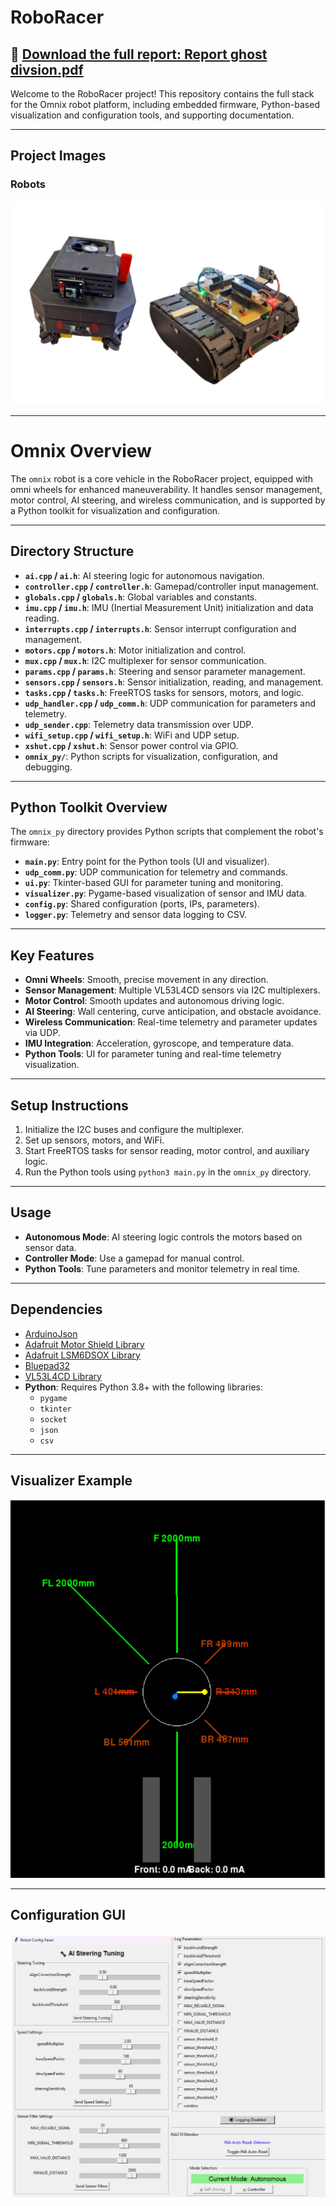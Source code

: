 # RoboRacer

## 📄 [Download the full report: Report ghost divsion.pdf](./Report%20ghost%20divsion.pdf)

Welcome to the RoboRacer project! This repository contains the full stack for the Omnix robot platform, including embedded firmware, Python-based visualization and configuration tools, and supporting documentation.

---

## Project Images

### Robots
![Robots](./pics/robots.png)

---

# Omnix Overview

The `omnix` robot is a core vehicle in the RoboRacer project, equipped with omni wheels for enhanced maneuverability. It handles sensor management, motor control, AI steering, and wireless communication, and is supported by a Python toolkit for visualization and configuration.

---

## Directory Structure

- **`ai.cpp` / `ai.h`**: AI steering logic for autonomous navigation.
- **`controller.cpp` / `controller.h`**: Gamepad/controller input management.
- **`globals.cpp` / `globals.h`**: Global variables and constants.
- **`imu.cpp` / `imu.h`**: IMU (Inertial Measurement Unit) initialization and data reading.
- **`interrupts.cpp` / `interrupts.h`**: Sensor interrupt configuration and management.
- **`motors.cpp` / `motors.h`**: Motor initialization and control.
- **`mux.cpp` / `mux.h`**: I2C multiplexer for sensor communication.
- **`params.cpp` / `params.h`**: Steering and sensor parameter management.
- **`sensors.cpp` / `sensors.h`**: Sensor initialization, reading, and management.
- **`tasks.cpp` / `tasks.h`**: FreeRTOS tasks for sensors, motors, and logic.
- **`udp_handler.cpp` / `udp_comm.h`**: UDP communication for parameters and telemetry.
- **`udp_sender.cpp`**: Telemetry data transmission over UDP.
- **`wifi_setup.cpp` / `wifi_setup.h`**: WiFi and UDP setup.
- **`xshut.cpp` / `xshut.h`**: Sensor power control via GPIO.
- **`omnix_py/`**: Python scripts for visualization, configuration, and debugging.

---

## Python Toolkit Overview

The `omnix_py` directory provides Python scripts that complement the robot's firmware:

- **`main.py`**: Entry point for the Python tools (UI and visualizer).
- **`udp_comm.py`**: UDP communication for telemetry and commands.
- **`ui.py`**: Tkinter-based GUI for parameter tuning and monitoring.
- **`visualizer.py`**: Pygame-based visualization of sensor and IMU data.
- **`config.py`**: Shared configuration (ports, IPs, parameters).
- **`logger.py`**: Telemetry and sensor data logging to CSV.

---

## Key Features

- **Omni Wheels**: Smooth, precise movement in any direction.
- **Sensor Management**: Multiple VL53L4CD sensors via I2C multiplexers.
- **Motor Control**: Smooth updates and autonomous driving logic.
- **AI Steering**: Wall centering, curve anticipation, and obstacle avoidance.
- **Wireless Communication**: Real-time telemetry and parameter updates via UDP.
- **IMU Integration**: Acceleration, gyroscope, and temperature data.
- **Python Tools**: UI for parameter tuning and real-time telemetry visualization.

---

## Setup Instructions

1. Initialize the I2C buses and configure the multiplexer.
2. Set up sensors, motors, and WiFi.
3. Start FreeRTOS tasks for sensor reading, motor control, and auxiliary logic.
4. Run the Python tools using `python3 main.py` in the `omnix_py` directory.

---

## Usage

- **Autonomous Mode**: AI steering logic controls the motors based on sensor data.
- **Controller Mode**: Use a gamepad for manual control.
- **Python Tools**: Tune parameters and monitor telemetry in real time.

---

## Dependencies

- [ArduinoJson](https://arduinojson.org/)
- [Adafruit Motor Shield Library](https://github.com/adafruit/Adafruit_Motor_Shield_V2_Library)
- [Adafruit LSM6DSOX Library](https://github.com/adafruit/Adafruit_LSM6DSOX)
- [Bluepad32](https://github.com/ricardoquesada/Bluepad32)
- [VL53L4CD Library](https://github.com/stm32duino/VL53L4CD)
- **Python**: Requires Python 3.8+ with the following libraries:
  - `pygame`
  - `tkinter`
  - `socket`
  - `json`
  - `csv`

---

## Visualizer Example

![Visualizer](./pics/visualizer.png)

---

## Configuration GUI

![GUI](./pics/gui.png)
